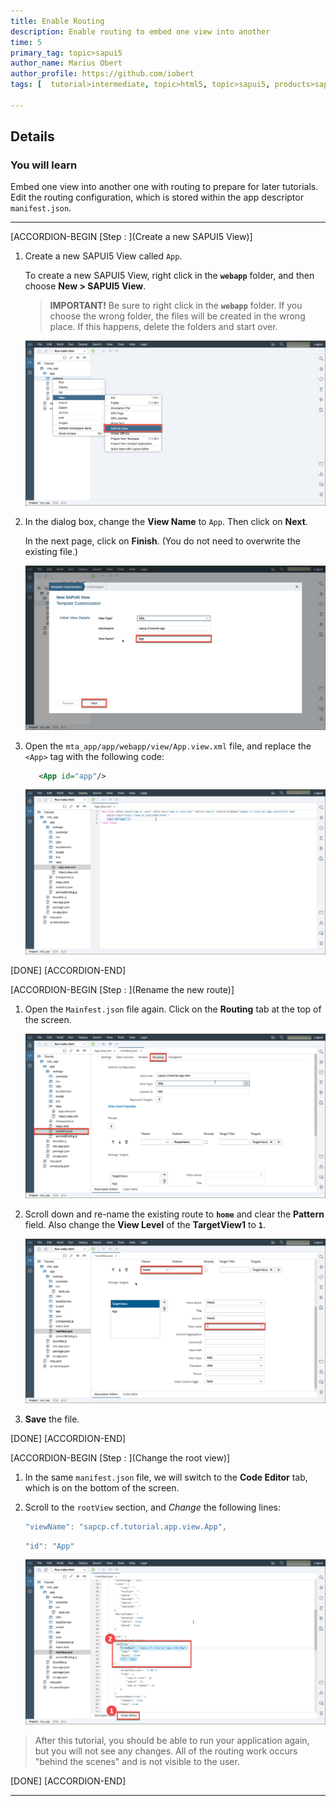 ```yaml
---
title: Enable Routing
description: Enable routing to embed one view into another
time: 5
primary_tag: topic>sapui5
author_name: Marius Obert
author_profile: https://github.com/iobert
tags: [  tutorial>intermediate, topic>html5, topic>sapui5, products>sap-cloud-platform, products>sap-cloud-platform-for-the-cloud-foundry-environment, products>sap-web-ide ]

---
```


## Details
### You will learn  
Embed one view into another one with routing to prepare for later tutorials. Edit the routing configuration, which is stored within the app descriptor `manifest.json`.

---


[ACCORDION-BEGIN [Step : ](Create a new SAPUI5 View)]
1.  Create a new SAPUI5 View called `App`.  

    To create a new SAPUI5 View, right click in the **`webapp`** folder, and then choose **New > SAPUI5 View**.

    > **IMPORTANT!** Be sure to right click in the **`webapp`** folder.  If you choose the wrong folder, the files will be created in the wrong place.  If this happens, delete the folders and start over.

    ![right click on webapp and select New - SAPUI5 View](1.png)

2.  In the dialog box, change the **View Name** to `App`.  Then click on **Next**.  

    In the next page, click on **Finish**.  (You do not need to overwrite the existing file.)

    ![enter file name](1b.png)

3.  Open the `mta_app/app/webapp/view/App.view.xml` file, and replace the `<App>` tag with the following code:

    ```XML
	   <App id="app"/>
    ```

    ![Add code to App.view.xml](2.png)

[DONE]
[ACCORDION-END]

[ACCORDION-BEGIN [Step : ](Rename the new route)]
1.  Open the `Mainfest.json` file again.  Click on the **Routing** tab at the top of the screen.



    ![routing](3.png)

2.  Scroll down and re-name the existing route to **`home`** and clear the **Pattern** field. Also change the **View Level** of the **TargetView1** to **`1`**.

    ![Add a new target](4.png)

3.  **Save** the file.


[DONE]
[ACCORDION-END]

[ACCORDION-BEGIN [Step : ](Change the root view)]
1. In the same `manifest.json` file, we will switch to the **Code Editor** tab, which is on the bottom of the screen.

2. Scroll to the `rootView` section, and *Change* the following lines:

    ```JavaScript
    "viewName": "sapcp.cf.tutorial.app.view.App",
    ```

    ```JavaScript
    "id": "App"
    ```

    ![Update manifest.json to use new view](5.png)

> After this tutorial, you should be able to run your application again, but you will not see any changes.  All of the routing work occurs "behind the scenes" and is not visible to the user.   


[DONE]
[ACCORDION-END]

----
